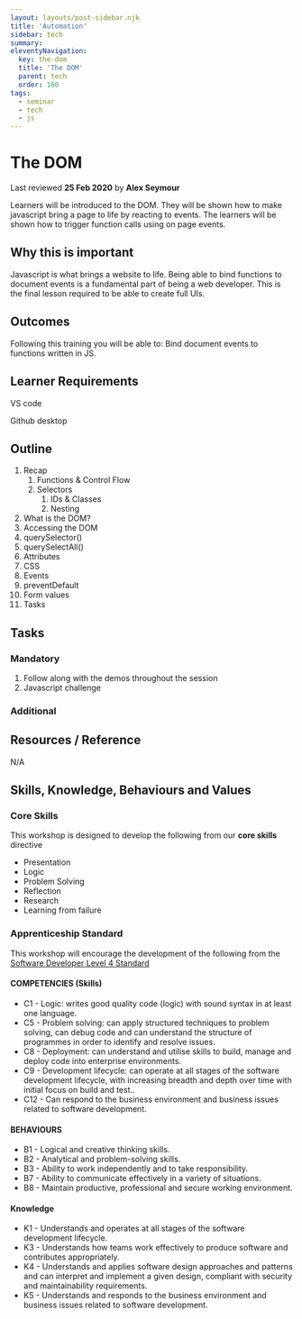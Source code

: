 ```yaml
---
layout: layouts/post-sidebar.njk
title: 'Automation'
sidebar: tech
summary: 
eleventyNavigation:
  key: the-dom
  title: 'The DOM'
  parent: tech
  order: 160
tags:
  - seminar
  - tech
  - js
---
```


# The DOM
Last reviewed **25 Feb 2020** by **Alex Seymour**

Learners will be introduced to the DOM. They will be shown how to make javascript bring a page to life by reacting to events. The learners will be shown how to trigger function calls using on page events.

## **Why this is important**

Javascript is what brings a website to life. Being able to bind functions to document events is a fundamental part of being a web developer. This is the final lesson required to be able to create full UIs.

## **Outcomes**

Following this training you will be able to: Bind document events to functions written in JS.

## **Learner Requirements**

VS code

Github desktop

## **Outline**

 1. Recap
    1. Functions & Control Flow
    2. Selectors
       1. IDs & Classes
       2. Nesting
 2. What is the DOM?
 3. Accessing the DOM
 4. querySelector()
 5. querySelectAll()
 6. Attributes
 7. CSS
 8. Events
 9. preventDefault
10. Form values
11. Tasks

## **Tasks**

### **Mandatory**

1. Follow along with the demos throughout the session
2. Javascript challenge

### **Additional**

## **Resources / Reference**

N/A

## Skills, Knowledge, Behaviours and Values


### Core Skills

This workshop is designed to develop the following from our **core skills** directive

* Presentation
* Logic
* Problem Solving
* Reflection
* Research
* Learning from failure


### Apprenticeship Standard

This workshop will encourage the development of the following from the [Software Developer Level 4 Standard](https://www.instituteforapprenticeships.org/apprenticeship-standards/software-developer/)

#### COMPETENCIES (Skills)
 * C1  - Logic: writes good quality code (logic) with sound syntax in at least one language.
 * C5 - Problem solving: can apply structured techniques to problem solving, can debug code and can understand the structure of programmes in order to identify and resolve issues.
 * C8 - Deployment: can understand and utilise skills to build, manage and deploy code into enterprise environments.
 * C9 - Development lifecycle: can operate at all stages of the software development lifecycle, with increasing breadth and depth over time with initial focus on build and test..
 * C12 - Can respond to the business environment and business issues related to software development.


#### BEHAVIOURS 
 * B1  - Logical and creative thinking skills.
 * B2  - Analytical and problem-solving skills.
 * B3  - Ability to work independently and to take responsibility.
 * B7  - Ability to communicate effectively in a variety of situations.
 * B8  - Maintain productive, professional and secure working environment.

#### Knowledge
 * K1 - Understands and operates at all stages of the software development lifecycle.
 * K3 - Understands how teams work effectively to produce software and contributes appropriately.
 * K4 - Understands and applies software design approaches and patterns and can interpret and implement a given design, compliant with security and maintainability requirements.
 * K5 - Understands and responds to the business environment and business issues related to software development.

